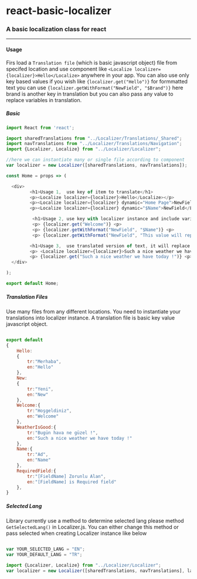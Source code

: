 # react-basic-localizer

### A basic localization class for react

---

#### Usage

Firs load a ```Translation file``` (which is basic javascript object) file from specifed location
and use component like ```<Localize localizer={localizer}>Hello</Localize>``` anywhere in your app.
You can also use only key based values if you wish like  ```{localizer.get("Hello")}``` 
for formmatted text you can use ```{localizer.getWithFormat("NewField", "$Brand")}``` here brand is another key in translation but you can also pass any value to replace variables in translation. 

##### Basic
```javascript
import React from 'react';

import sharedTranslations from "../Localizer/Translations/_Shared";
import navTranslations from "../Localizer/Translations/Navigation";
import {Localizer, Localize} from "../Localizer/Localizer";

//here we can instantiate many or single file according to component
var localizer = new Localizer([sharedTranslations, navTranslations]);

const Home = props => (

  <div>
         <h1>Usage 1,  use key of item to translate</h1>
         <p><Localize localizer={localizer}>Hello</Localize></p>
         <p><Localize localizer={localizer} dynamic="Home Page">NewField</Localize></p> 
         <p><Localize localizer={localizer} dynamic="$Name">NewField</Localize></p>

          <h1>Usage 2, use key with localizer instance and include variables by using getWithFormat </h1>
          <p> {localizer.get("Welcome")} <p>
          <p> {localizer.getWithFormat("NewField", "$Name")} <p>
          <p> {localizer.getWithFormat("NewField", "This value will replace variable inside translation")} <p> 

         <h1>Usage 3,  use translated version of text, it will replace given text with text in the current languange</h1>
         <p> <Localize localizer={localizer}>Such a nice weather we have today !</Localize></p>
         <p> {localizer.get("Such a nice weather we have today !")} <p>
  </div>

);

export default Home;

```



##### Translation Files
Use many files from any different locations. You need to instantiate your translations into localizer instance.
A translation file is basic key value javascript object.
```javascript

export default   
{
    Hello:
    {
        tr:"Merhaba",
        en:"Hello"
    },
    New:
    {
        tr:"Yeni",
        en:"New"
    },
    Welcome:{
        tr:"Hoşgeldiniz",
        en:"Welcome"
    },
    WeatherIsGood:{
        tr:"Bugün hava ne güzel !",
        en:"Such a nice weather we have today !"
    },
    Name:{
        tr:"Ad",
        en:"Name"
    },
    RequiredField:{
        tr:"[FieldName] Zorunlu Alan",
        en:"[FieldName] is Required field"
    },
}

```


##### Selected Lang
Library currently use a method to determine selected lang please method ```GetSelectedLang()``` in Localizer.js.
You can either change this method or pass selected when creating Localizer instance like below

```javascript

var YOUR_SELECTED_LANG = "EN";
var YOUR_DEFAULT_LANG = "TR";

import {Localizer, Localize} from "../Localizer/Localizer"; 
var localizer = new Localizer([sharedTranslations, navTranslations], langCode: YOUR_SELECTED_LANG, defaultLang: YOUR_DEFAULT_LANG);

```